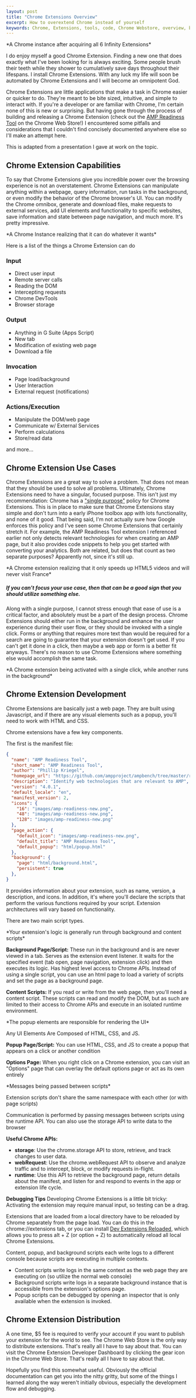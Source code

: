 ```yaml
---
layout: post
title: "Chrome Extensions Overview"
excerpt: How to overextend Chrome instead of yourself
keywords: Chrome, Extensions, tools, code, Chrome Webstore, overview, basics, understanding, tutorial, Phillip, Kriegel
---
```


<amp-img width="644" height="356" layout="responsive" src="/assets/posts/chrome-extensions/infinity_stones.png"></amp-img>
<caption>*A Chrome instance after acquiring all 6 Infinity Extensions*</caption>

I do enjoy myself a good Chrome Extension. Finding a new one that does exactly what I've been looking for is always exciting. Some people brush their teeth while they shower to cumulatively save days throughout their lifespans. I install Chrome Extensions. With any luck my life will soon be automated by Chrome Extensions and I will become an omnipotent God.

Chrome Extensions are little applications that make a task in Chrome easier or quicker to do. They're meant to be bite sized, intuitive, and simple to interact with. If you're a developer or are familiar with Chrome, I'm certain none of this is new or surprising. But having gone through the process of building and releasing a Chrome Extension (check out the [AMP Readiness Tool](https://chrome.google.com/webstore/detail/amp-readiness-tool/fadclbipdhchagpdkjfcpippejnekimg?hl=en) on the Chrome Web Store!) I encountered some pitfalls and considerations that I couldn't find concisely documented anywhere else so I'll make an attempt here.

This is adapted from a presentation I gave at work on the topic.

## Chrome Extension Capabilities

To say that Chrome Extensions give you incredible power over the browsing experience is not an overstatement. Chrome Extensions can manipulate anything within a webpage, query information, run tasks in the background, or even modify the behavior of the Chrome browser's UI. You can modify the Chrome omnibox, generate and download files, make requests to external services, add UI elements and functionality to specific websites, save information and state between page navigation, and much more. It's pretty impressive.

<amp-img width="301" height="237" layout="responsive" src="/assets/posts/chrome-extensions/thanos.png"></amp-img>
<caption>*A Chrome Instance realizing that it can do whatever it wants*</caption>

Here is a list of the things a Chrome Extension can do

### Input

* Direct user input
* Remote server calls
* Reading the DOM
* Intercepting requests
* Chrome DevTools
* Browser storage

### Output

* Anything in G Suite (Apps Script)
* New tab
* Modification of existing web page
* Download a file

### Invocation

* Page load/background
* User Interaction
* External request (notifications)

### Actions/Execution

* Manipulate the DOM/web page
* Communicate w/ External Services
* Perform calculations
* Store/read data

and more...

## Chrome Extension Use Cases

Chrome Extensions are a great way to solve a problem. That does not mean that they should be used to solve all problems. Ultimately, Chrome Extensions need to have a singular, focused purpose. This isn't just my recommendation: Chrome has a ["single purpose"](https://developer.chrome.com/extensions/single_purpose) policy for Chrome Extensions. This is in place to make sure that Chrome Extensions stay simple and don't turn into a early iPhone toolbox app with lots functionality, and none of it good. That being said, I'm not actually sure how Google enforces this policy and I've seen some Chrome Extensions that certainly stretch it. For example, the AMP Readiness Tool extension I referenced earlier not only detects relevant technologies for when creating an AMP page, but it also provides code snippets to help you get started with converting your analytics. Both are related, but does that count as two separate purposes? Apparently not, since it's still up.

<amp-img width="640" height="360" layout="responsive" src="https://media.giphy.com/media/elmyDvAaEBNCv88SN1/giphy.gif"></amp-img>
<caption>*A Chrome extension realizing that it only speeds up HTML5 videos and will never visit France*</caption>

##### If you can't focus your use case, then that can be a good sign that you should utilize something else.

Along with a single purpose, I cannot stress enough that ease of use is a critical factor, and absolutely must be a part of the design process. Chrome Extensions should either run in the background and enhance the user experience during their user flow, or they should be invoked with a single click. Forms or anything that requires more text than would be required for a search are going to guarantee that your extension doesn't get used. If you can't get it done in a click, then maybe a web app or form is a better fit anyways. There's no reason to use Chrome Extensions where something else would accomplish the same task.

<amp-img width="640" height="360" layout="responsive" src="https://media.giphy.com/media/d5T6fLw1bLDuJ3oPxZ/giphy.gif"></amp-img>
<caption>*A Chrome extension being activated with a single click, while another runs in the background*</caption>

## Chrome Extension Development

Chrome Extensions are basically just a web page. They are built using Javascript, and if there are any visual elements such as a popup, you'll need to work with HTML and CSS.

Chrome extensions have a few key components.

The first is the manifest file:

```json
{
  "name": "AMP Readiness Tool",
  "short_name": "AMP Readiness Tool",
  "author": "Phillip Kriegel",
  "homepage_url": "https://github.com/ampproject/ampbench/tree/master/readiness-tool",
  "description": "Identify web technologies that are relevant to AMP",
  "version": "4.0.1",
  "default_locale": "en",
  "manifest_version": 2,
  "icons": {
    "16": "images/amp-readiness-new.png",
    "48": "images/amp-readiness-new.png",
    "128": "images/amp-readiness-new.png"
  },
  "page_action": {
    "default_icon": "images/amp-readiness-new.png",
    "default_title": "AMP Readiness Tool",
    "default_popup": "html/popup.html"
  },
  "background": {
    "page": "html/background.html",
    "persistent": true
  },
}
```

It provides information about your extension, such as name, version, a description, and icons. In addition, it's where you'll declare the scripts that perform the various functions required by your script. Extension architectures will vary based on functionality.

There are two main script types.

<amp-img width="714" height="636" layout="responsive" src="/assets/posts/chrome-extensions/background_content_js.png"></amp-img>
<caption>*Your extension's logic is generally run through background and content scripts*</caption>

**Background Page/Script:**
These run in the background and is are never viewed in a tab. Serves as the extension event listener. It waits for the specified event (tab open, page navigation, extension click) and then executes its logic. Has highest level access to Chrome APIs. Instead of using a single script, you can use an html page to load a variety of scripts and set the page as a background page.

**Content Scripts:**
If you read or write from the web page, then you'll need a content script. These scripts can read and modify the DOM, but as such are limited to their access to Chrome APIs and execute in an isolated runtime environment.

<amp-img width="676" height="616" layout="responsive" src="/assets/posts/chrome-extensions/popup.png"></amp-img>
<caption>*The popup elements are responsible for rendering the UI*</caption>

Any UI Elements Are Composed of HTML, CSS, and JS.

**Popup Page/Script:**
You can use HTML, CSS, and JS to create a popup that appears on a click or another condition

**Options Page:**
When you right click on a Chrome extension, you can visit an "Options" page that can overlay the default options page or act as its own entirely

<amp-img width="660" height="607" layout="responsive" src="/assets/posts/chrome-extensions/messages.png"></amp-img>
<caption>*Messages being passed between scripts*</caption>

Extension scripts don't share the same namespace with each other (or with page scripts)

Communication is performed by passing messages between scripts using the runtime API. You can also use the storage API to write data to the browser

**Useful Chrome APIs:**
* **storage**: Use the chrome.storage API to store, retrieve, and track changes to user data.
* **webRequest**: Use the chrome.webRequest API to observe and analyze traffic and to intercept, block, or modify requests in-flight.
* **runtime**: Use this API to retrieve the background page, return details about the manifest, and listen for and respond to events in the app or extension life cycle.

**Debugging Tips**
Developing Chrome Extensions is a little bit tricky:
Activating the extension may require manual input, so testing can be a drag.

Extensions that are loaded from a local directory have to be reloaded by Chrome separately from the page load. You can do this in the chrome://extensions tab, or you can install [Dev Extensions Reloaded](https://chrome.google.com/webstore/detail/dev-extensions-reload/bbanndmhbmgajamonlgnjnfdbifbnbdj?hl=en), which allows you to press alt + Z (or option + Z) to automatically reload all local Chrome Extensions.

Content, popup, and background scripts each write logs to a different console because scripts are executing in multiple contexts.

* Content scripts write logs in the same context as the web page they are executing on (so utilize the normal web console)
* Background scripts write logs in a separate background instance that is accessible from the extension's options page. <amp-img width="445" height="286" layout="responsive" src="/assets/posts/chrome-extensions/background_logs.png"></amp-img>
* Popup scripts can be debugged by opening an inspector that is only available when the extension is invoked. <amp-img width="348" height="271" layout="responsive" src="/assets/posts/chrome-extensions/popup_logs.png"></amp-img>

## Chrome Extension Distribution

A one time, $5 fee is required to verify your account if you want to publish your extension for the world to see. The Chrome Web Store is the only way to distribute extensions. That's really all I have to say about that. You can visit the Chrome Extension Developer Dashboard by clicking the gear icon in the Chrome Web Store. That's really all I have to say about that.

Hopefully you find this somewhat useful. Obviously the official documentation can get you into the nitty gritty, but some of the things I learned along the way weren't initially obvious, especially the development flow and debugging.
